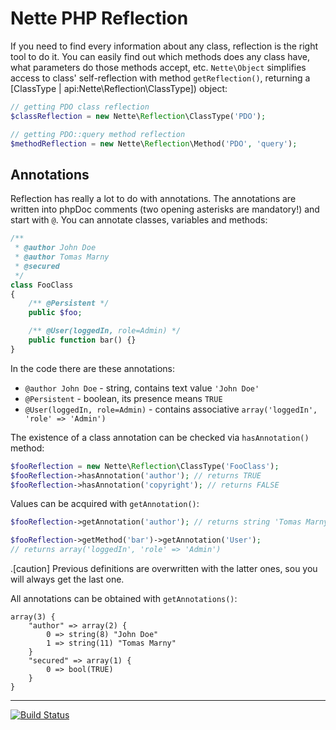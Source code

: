 Nette PHP Reflection
====================

If you need to find every information about any class, reflection is the right tool to do it. You can easily find out which methods does any class have, what parameters do those methods accept, etc. `Nette\Object` simplifies access to class' self-reflection with method `getReflection()`, returning a [ClassType | api:Nette\Reflection\ClassType]) object:

```php
// getting PDO class reflection
$classReflection = new Nette\Reflection\ClassType('PDO');

// getting PDO::query method reflection
$methodReflection = new Nette\Reflection\Method('PDO', 'query');
```

Annotations
-----------

Reflection has really a lot to do with annotations. The annotations are written into phpDoc comments (two opening asterisks are mandatory!) and start with `@`. You can annotate classes, variables and methods:

```php
/**
 * @author John Doe
 * @author Tomas Marny
 * @secured
 */
class FooClass
{
	/** @Persistent */
	public $foo;

	/** @User(loggedIn, role=Admin) */
	public function bar() {}
}
```

In the code there are these annotations:

- `@author John Doe` - string, contains text value `'John Doe'`
- `@Persistent` - boolean, its presence means `TRUE`
- `@User(loggedIn, role=Admin)` - contains associative `array('loggedIn', 'role' => 'Admin')`


The existence of a class annotation can be checked via `hasAnnotation()` method:


```php
$fooReflection = new Nette\Reflection\ClassType('FooClass');
$fooReflection->hasAnnotation('author'); // returns TRUE
$fooReflection->hasAnnotation('copyright'); // returns FALSE
```

Values can be acquired with `getAnnotation()`:

```php
$fooReflection->getAnnotation('author'); // returns string 'Tomas Marny'

$fooReflection->getMethod('bar')->getAnnotation('User');
// returns array('loggedIn', 'role' => 'Admin')
```

.[caution]
Previous definitions are overwritten with the latter ones, sou you will always get the last one.

All annotations can be obtained with `getAnnotations()`:

```
array(3) {
	"author" => array(2) {
		0 => string(8) "John Doe"
		1 => string(11) "Tomas Marny"
	}
	"secured" => array(1) {
		0 => bool(TRUE)
	}
}
```

-----

[![Build Status](https://secure.travis-ci.org/nette/reflection.png?branch=master)](http://travis-ci.org/nette/reflection)
